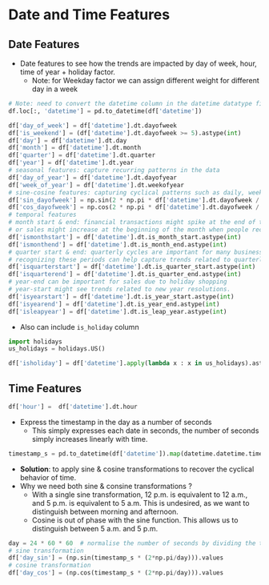 # Date and Time Features

## Date Features

- Date features to see how the trends are impacted by day of week, hour, time of year + holiday factor.
  - Note: for Weekday factor we can assign different weight for different day in a week

```Python
# Note: need to convert the datetime column in the datetime datatype first
df.loc[:, 'datetime'] = pd.to_datetime(df['datetime'])

df['day_of_week'] = df['datetime'].dt.dayofweek
df['is_weekend'] = (df['datetime'].dt.dayofweek >= 5).astype(int)
df['day'] = df['datetime'].dt.day
df['month'] = df['datetime'].dt.month
df['quarter'] = df['datetime'].dt.quarter
df['year'] = df['datetime'].dt.year
# seasonal features: capture recurring patterns in the data
df['day_of_year'] = df['datetime'].dt.dayofyear
df['week_of_year'] = df['datetime'].dt.weekofyear
# sine-cosine features: capturing cyclical patterns such as daily, weekly, or yearly cycles.
df['sin_dayofweek'] = np.sin(2 * np.pi * df['datetime'].dt.dayofweek / 7)
df['cos_dayofweek'] = np.cos(2 * np.pi * df['datetime'].dt.dayofweek / 7)
# temporal features
# month start & end: financial transactions might spike at the end of the month when bills are due,
# or sales might increase at the beginning of the month when people receive their salaries.
df['ismonthstart'] = df['datetime'].dt.is_month_start.astype(int)
df['ismonthend'] = df['datetime'].dt.is_month_end.astype(int)
# quarter start & end: quarterly cycles are important for many business operations, such as financial reporting, sales targets, and inventory management.
# recognizing these periods can help capture trends related to quarterly performance.
df['isquarterstart'] = df['datetime'].dt.is_quarter_start.astype(int)
df['isquarterend'] = df['datetime'].dt.is_quarter_end.astype(int)
# year-end can be important for sales due to holiday shopping
# year-start might see trends related to new year resolutions.
df['isyearstart'] = df['datetime'].dt.is_year_start.astype(int)
df['isyearend'] = df['datetime'].dt.is_year_end.astype(int)
df['isleapyear'] = df['datetime'].dt.is_leap_year.astype(int)
```

- Also can include `is_holiday` column

```Python
import holidays
us_holidays = holidays.US()

df['isholiday'] = df['datetime'].apply(lambda x : x in us_holidays).astype(int)
```

## Time Features

```Python
df['hour'] =  df['datetime'].dt.hour
```

- Express the timestamp in the day as a number of seconds
  - This simply expresses each date in seconds, the number of seconds simply increases linearly with time.

```Python
timestamp_s = pd.to_datetime(df['datetime']).map(datetime.datetime.timestamp) # convert to seconds
```

- **Solution**: to apply sine & cosine transformations to recover the cyclical behavior of time.
- Why we need both sine & consine transformations ?
  - With a single sine transformation, 12 p.m. is equivalent to 12 a.m., and 5 p.m. is equivalent to 5 a.m. This is undesired, as we want to distinguish between morning and afternoon.
  - Cosine is out of phase with the sine function. This allows us to distinguish between 5 a.m. and 5 p.m.

```Python
day = 24 * 60 * 60  # normalise the number of seconds by dividing the total number of seconds per day
# sine transformation
df['day_sin'] = (np.sin(timestamp_s * (2*np.pi/day))).values
# cosine transformation
df['day_cos'] = (np.cos(timestamp_s * (2*np.pi/day))).values
```
